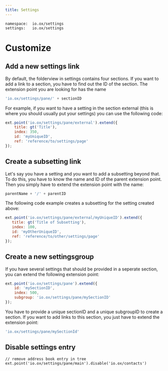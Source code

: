 ```yaml
---
title: Settings
---
```


```
namespace:  io.ox/settings
settings:   io.ox/settings
```

# Customize

## Add a new settings link

By default, the folderview in settings contains four sections.
If you want to add a link to a section, you have to find out the ID of the section.
The extension point you are looking for has the name

```javascript
'io.ox/settings/pane/' + sectionID
```

For example, if you want to have a setting in the section external (this is where you should usually put your settings) you can use the following code:

```javascript
ext.point('io.ox/settings/pane/external').extend({
    title: gt('Title'),
    index: 350,
    id: 'myUniqueID',
    ref: 'reference/to/settings/page'
});
```

## Create a subsetting link

Let's say you have a setting and you want to add a subsetting beyond that.
To do this, you have to know the name and ID of the parent extension point.
Then you simply have to extend the extension point with the name:

```javascript
parentName + '/' + parentID
```

The following code example creates a subsetting for the setting created above:

```javascript
ext.point('io.ox/settings/pane/external/myUniqueID').extend({
   title: gt('Title of Subsetting'),
   index: 100,
   id: 'myOtherUniqueID',
   ref: 'reference/to/other/settings/page'
});
```

## Create a new settingsgroup

If you have several settings that should be provided in a seperate section, you can extend the following extension point:

```javascript
ext.point('io.ox/settings/pane').extend({
    id: 'mySectionID',
    index: 500,
    subgroup: 'io.ox/settings/pane/mySectionID'
});
```

You have to provide a unique sectionID and a unique subgroupID to create a section. If you want to add links to this section, you just have to extend the extension point:

```javascript
'io.ox/settings/pane/mySectionId'
```


## Disable settings entry

```
// remove address book entry in tree
ext.point('io.ox/settings/pane/main').disable('io.ox/contacts')
```
